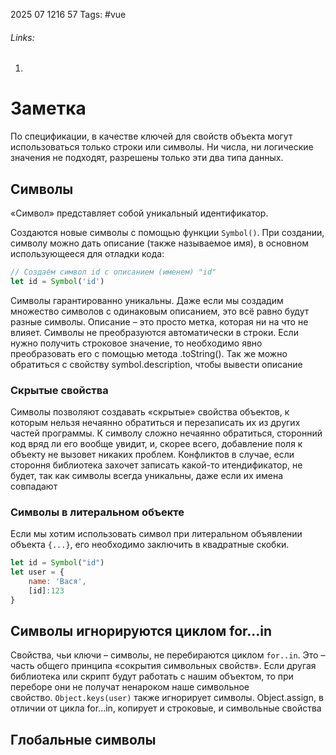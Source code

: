 2025 07 1216 57
Tags: #vue 
###### Links: 
1) 
# Заметка
По спецификации, в качестве ключей для свойств объекта могут использоваться только строки или символы. Ни числа, ни логические значения не подходят, разрешены только эти два типа данных.
## Символы
«Символ» представляет собой уникальный идентификатор.

Создаются новые символы с помощью функции `Symbol()`.
При создании, символу можно дать описание (также называемое имя), в основном использующееся для отладки кода:
```js
// Создаём символ id с описанием (именем) "id"
let id = Symbol('id')
```
Символы гарантированно уникальны. Даже если мы создадим множество символов с одинаковым описанием, это всё равно будут разные символы. Описание – это просто метка, которая ни на что не влияет.
Символы не преобразуются автоматически в строки. Если нужно получить строковое значение, то необходимо явно преобразовать его с помощью метода .toString(). Так же можно обратиться с свойству symbol.description, чтобы вывести описание
### Скрытые свойства
Символы позволяют создавать «скрытые» свойства объектов, к которым нельзя нечаянно обратиться и перезаписать их из других частей программы. К символу сложно нечаянно обратиться, сторонний код вряд ли его вообще увидит, и, скорее всего, добавление поля к объекту не вызовет никаких проблем. Конфликтов в случае, если стороння библиотека захочет записать какой-то итендификатор, не будет, так как символы всегда уникальны, даже если их имена совпадают
### Символы в литеральном объекте
Если мы хотим использовать символ при литеральном объявлении объекта `{...}`, его необходимо заключить в квадратные скобки.
```js
let id = Symbol("id")
let user = {
	name: 'Вася',
	[id]:123
}
```
## Символы игнорируются циклом for...in
Свойства, чьи ключи – символы, не перебираются циклом `for..in`.
Это – часть общего принципа «сокрытия символьных свойств». Если другая библиотека или скрипт будут работать с нашим объектом, то при переборе они не получат ненароком наше символьное свойство. `Object.keys(user)` также игнорирует символы.
Object.assign, в отличии от цикла for...in, копирует и строковые, и символьные свойства
## Глобальные символы
